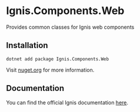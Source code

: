 ﻿# Ignis.Components.Web

Provides common classes for Ignis web components

## Installation

```shell
dotnet add package Ignis.Components.Web
```

Visit [nuget.org](https://www.nuget.org/packages/Ignis.Components.Web) for more information.

## Documentation

You can find the official Ignis documentation [here](https://ignis.dvolper.dev).
